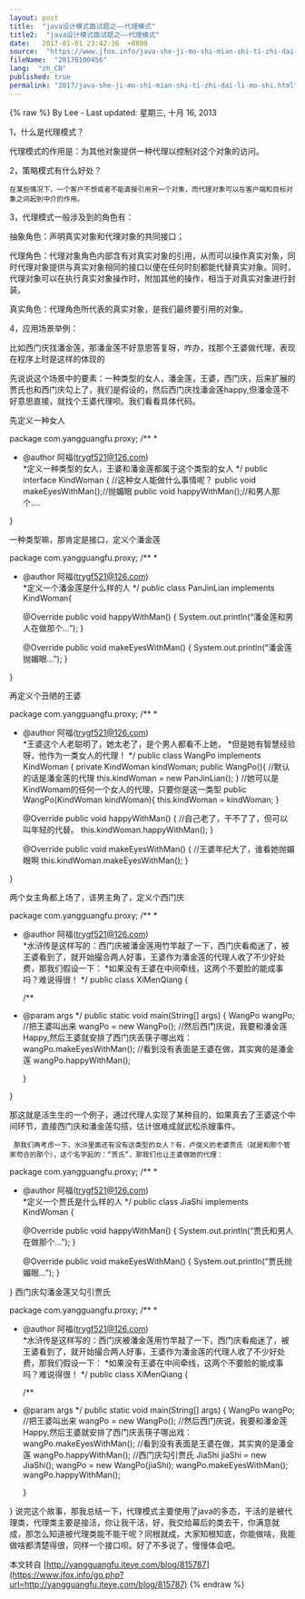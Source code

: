 ```yaml
---
layout: post
title:  "java设计模式面试题之——代理模式"
title2:  "java设计模式面试题之——代理模式"
date:   2017-01-01 23:42:36  +0800
source:  "https://www.jfox.info/java-she-ji-mo-shi-mian-shi-ti-zhi-dai-li-mo-shi.html"
fileName:  "20170100456"
lang:  "zh_CN"
published: true
permalink: "2017/java-she-ji-mo-shi-mian-shi-ti-zhi-dai-li-mo-shi.html"
---
```

{% raw %}
By Lee - Last updated: 星期三, 十月 16, 2013

1，什么是代理模式？

代理模式的作用是：为其他对象提供一种代理以控制对这个对象的访问。

2，策略模式有什么好处？

    在某些情况下，一个客户不想或者不能直接引用另一个对象，而代理对象可以在客户端和目标对象之间起到中介的作用。

3，代理模式一般涉及到的角色有：

抽象角色：声明真实对象和代理对象的共同接口；

代理角色：代理对象角色内部含有对真实对象的引用，从而可以操作真实对象，同时代理对象提供与真实对象相同的接口以便在任何时刻都能代替真实对象。同时，代理对象可以在执行真实对象操作时，附加其他的操作，相当于对真实对象进行封装。

真实角色：代理角色所代表的真实对象，是我们最终要引用的对象。

4，应用场景举例：

比如西门庆找潘金莲，那潘金莲不好意思答复呀，咋办，找那个王婆做代理，表现在程序上时是这样的体现的

先说说这个场景中的要素：一种类型的女人，潘金莲，王婆，西门庆，后来扩展的贾氏也和西门庆勾上了，我们是假设的，然后西门庆找潘金莲happy,但潘金莲不好意思直接，就找个王婆代理呗。我们看看具体代码。

先定义一种女人

package com.yangguangfu.proxy;
/**
* 
* @author 阿福(trygf521@126.com)<br>
*定义一种类型的女人，王婆和潘金莲都属于这个类型的女人
*/
public interface KindWoman {
//这种女人能做什么事情呢？
public void makeEyesWithMan();//抛媚眼
public void happyWithMan();//和男人那个….

}

一种类型嘛，那肯定是接口，定义个潘金莲

package com.yangguangfu.proxy;
/**
* 
* @author 阿福(trygf521@126.com)<br>
*定义一个潘金莲是什么样的人
*/
public class PanJinLian  implements KindWoman{

    @Override
public void happyWithMan() {
System.out.println(“潘金莲和男人在做那个…”);
}

    @Override
public void makeEyesWithMan() {
System.out.println(“潘金莲抛媚眼…”);
}

}

再定义个丑陋的王婆

package com.yangguangfu.proxy;
/**
* 
* @author 阿福(trygf521@126.com)<br>
*王婆这个人老聪明了，她太老了，是个男人都看不上她，
*但是她有智慧经验呀，他作为一类女人的代理！
*/
public class WangPo implements KindWoman {
private KindWoman kindWoman;
public WangPo(){
//默认的话是潘金莲的代理
this.kindWoman = new PanJinLian();
}
//她可以是KindWomam的任何一个女人的代理，只要你是这一类型
public WangPo(KindWoman kindWoman){
this.kindWoman = kindWoman;
}

    @Override
public void happyWithMan() {
//自己老了，干不了了，但可以叫年轻的代替。
this.kindWoman.happyWithMan();
}

    @Override
public void makeEyesWithMan() {
//王婆年纪大了，谁看她抛媚眼啊
this.kindWoman.makeEyesWithMan();
}

}

两个女主角都上场了，该男主角了，定义个西门庆

package com.yangguangfu.proxy;
/**
* 
* @author 阿福(trygf521@126.com)<br>
*水浒传是这样写的：西门庆被潘金莲用竹竿敲了一下，西门庆看痴迷了，被王婆看到了，就开始撮合两人好事，王婆作为潘金莲的代理人收了不少好处费，那我们假设一下：
*如果没有王婆在中间牵线，这两个不要脸的能成事吗？难说得很！
*/
public class XiMenQiang {

    /**
* @param args
*/
public static void main(String[] args) {
WangPo wangPo;
//把王婆叫出来
wangPo = new WangPo();
//然后西门庆说，我要和潘金莲Happy,然后王婆就安排了西门庆丢筷子哪出戏：
wangPo.makeEyesWithMan();
//看到没有表面是王婆在做，其实爽的是潘金莲
wangPo.happyWithMan();

    }

}

那这就是活生生的一个例子，通过代理人实现了某种目的，如果真去了王婆这个中间环节，直接西门庆和潘金莲勾搭，估计很难成就武松杀嫂事件。

     那我们再考虑一下，水浒里面还有没有这类型的女人？有，卢俊义的老婆贾氏（就是和那个管家苟合的那个），这个名字起的：“贾氏”，那我们也让王婆做她的代理：

package com.yangguangfu.proxy;
/**
* 
* @author 阿福(trygf521@126.com)<br>
*定义一个贾氏是什么样的人
*/
public class JiaShi implements KindWoman {

    @Override
public void happyWithMan() {
System.out.println(“贾氏和男人在做那个…”);
}

    @Override
public void makeEyesWithMan() {
System.out.println(“贾氏抛媚眼…”);
}

}
西门庆勾潘金莲又勾引贾氏

package com.yangguangfu.proxy;
/**
* 
* @author 阿福(trygf521@126.com)<br>
*水浒传是这样写的：西门庆被潘金莲用竹竿敲了一下，西门庆看痴迷了，被王婆看到了，就开始撮合两人好事，王婆作为潘金莲的代理人收了不少好处费，那我们假设一下：
*如果没有王婆在中间牵线，这两个不要脸的能成事吗？难说得很！
*/
public class XiMenQiang {

    /**
* @param args
*/
public static void main(String[] args) {
WangPo wangPo;
//把王婆叫出来
wangPo = new WangPo();
//然后西门庆说，我要和潘金莲Happy,然后王婆就安排了西门庆丢筷子哪出戏：
wangPo.makeEyesWithMan();
//看到没有表面是王婆在做，其实爽的是潘金莲
wangPo.happyWithMan();
//西门庆勾引贾氏
JiaShi jiaShi = new JiaShi();
wangPo = new WangPo(jiaShi);
wangPo.makeEyesWithMan();
wangPo.happyWithMan();

    }

}
说完这个故事，那我总结一下，代理模式主要使用了java的多态，干活的是被代理类，代理类主要是接活，你让我干活，好，我交给幕后的类去干，你满意就 成，那怎么知道被代理类能不能干呢？同根就成，大家知根知底，你能做啥，我能做啥都清楚得很，同样一个接口呗。好了不多说了，慢慢体会吧。

本文转自 [http://yangguangfu.iteye.com/blog/815787](https://www.jfox.info/go.php?url=http://yangguangfu.iteye.com/blog/815787)
{% endraw %}
